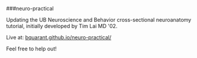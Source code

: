 ###neuro-practical

Updating the UB Neuroscience and Behavior cross-sectional neuroanatomy tutorial, initially developed by Tim Lai MD '02.

Live at: [bquarant.github.io/neuro-practical/](http://bquarant.github.io/neuro-practical/)

Feel free to help out!
